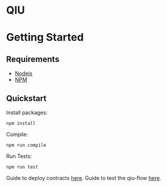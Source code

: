 # QIU

# Getting Started

## Requirements

- [Nodejs](https://nodejs.org/en/)
- [NPM](https://www.npmjs.com/)

## Quickstart

Install packages:

```
npm install
```

Compile:

```
npm run compile
```

Run Tests:

```
npm run test
```

Guide to deploy contracts [here](/docs/deploy.md).
Guide to test the qiu-flow [here](/docs/qiu-flow.md).
